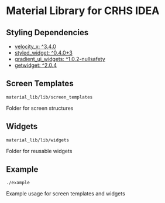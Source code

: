 # Material Library for CRHS IDEA

## Styling Dependencies

- [velocity_x: ^3.4.0](https://pub.dev/packages/velocity_x)
- [styled_widget: ^0.4.0+3](https://pub.dev/packages/styled_widget)
- [gradient_ui_widgets: ^1.0.2-nullsafety](https://pub.dev/packages/liquid_ui)
- [getwidget: ^2.0.4](https://pub.dev/packages/getwidget)

## Screen Templates

`material_lib/lib/screen_templates`

Folder for screen structures

## Widgets

`material_lib/lib/widgets`

Folder for reusable widgets

## Example

`./example`

Example usage for screen templates and widgets
